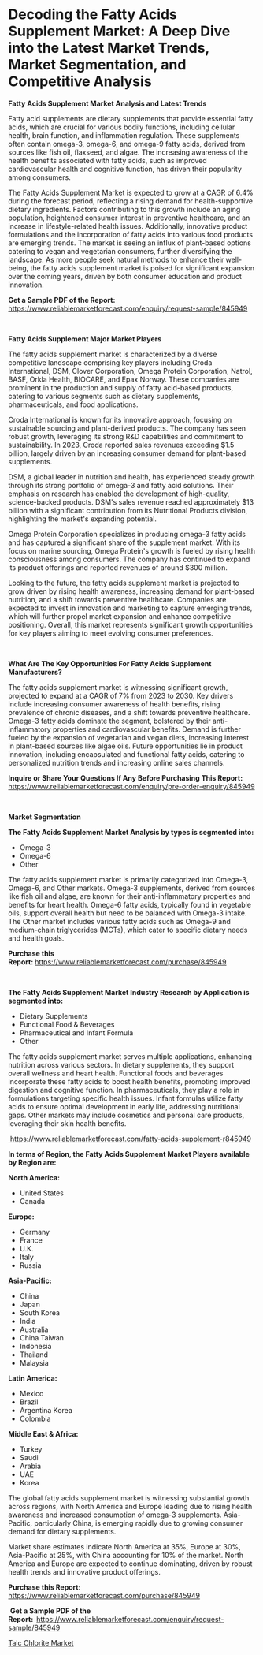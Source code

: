 <p><h1>Decoding the Fatty Acids Supplement Market: A Deep Dive into the Latest Market Trends, Market Segmentation, and Competitive Analysis</h1></p><p><strong>Fatty Acids Supplement Market Analysis and Latest Trends</strong></p>
<p><p>Fatty acid supplements are dietary supplements that provide essential fatty acids, which are crucial for various bodily functions, including cellular health, brain function, and inflammation regulation. These supplements often contain omega-3, omega-6, and omega-9 fatty acids, derived from sources like fish oil, flaxseed, and algae. The increasing awareness of the health benefits associated with fatty acids, such as improved cardiovascular health and cognitive function, has driven their popularity among consumers.</p><p>The Fatty Acids Supplement Market is expected to grow at a CAGR of 6.4% during the forecast period, reflecting a rising demand for health-supportive dietary ingredients. Factors contributing to this growth include an aging population, heightened consumer interest in preventive healthcare, and an increase in lifestyle-related health issues. Additionally, innovative product formulations and the incorporation of fatty acids into various food products are emerging trends. The market is seeing an influx of plant-based options catering to vegan and vegetarian consumers, further diversifying the landscape. As more people seek natural methods to enhance their well-being, the fatty acids supplement market is poised for significant expansion over the coming years, driven by both consumer education and product innovation.</p></p>
<p><strong>Get a Sample PDF of the Report:&nbsp;</strong> <a href="https://www.reliablemarketforecast.com/enquiry/request-sample/845949?utm_campaign=2452&utm_medium=2&utm_source=Github&utm_content=ia&utm_term=01042025&utm_id=fatty-acids-supplement">https://www.reliablemarketforecast.com/enquiry/request-sample/845949</a></p>
<p>&nbsp;</p>
<p><strong>Fatty Acids Supplement Major Market Players</strong></p>
<p><p>The fatty acids supplement market is characterized by a diverse competitive landscape comprising key players including Croda International, DSM, Clover Corporation, Omega Protein Corporation, Natrol, BASF, Orkla Health, BIOCARE, and Epax Norway. These companies are prominent in the production and supply of fatty acid-based products, catering to various segments such as dietary supplements, pharmaceuticals, and food applications.</p><p>Croda International is known for its innovative approach, focusing on sustainable sourcing and plant-derived products. The company has seen robust growth, leveraging its strong R&D capabilities and commitment to sustainability. In 2023, Croda reported sales revenues exceeding $1.5 billion, largely driven by an increasing consumer demand for plant-based supplements.</p><p>DSM, a global leader in nutrition and health, has experienced steady growth through its strong portfolio of omega-3 and fatty acid solutions. Their emphasis on research has enabled the development of high-quality, science-backed products. DSM's sales revenue reached approximately $13 billion with a significant contribution from its Nutritional Products division, highlighting the market's expanding potential.</p><p>Omega Protein Corporation specializes in producing omega-3 fatty acids and has captured a significant share of the supplement market. With its focus on marine sourcing, Omega Protein's growth is fueled by rising health consciousness among consumers. The company has continued to expand its product offerings and reported revenues of around $300 million.</p><p>Looking to the future, the fatty acids supplement market is projected to grow driven by rising health awareness, increasing demand for plant-based nutrition, and a shift towards preventive healthcare. Companies are expected to invest in innovation and marketing to capture emerging trends, which will further propel market expansion and enhance competitive positioning. Overall, this market represents significant growth opportunities for key players aiming to meet evolving consumer preferences.</p></p>
<p>&nbsp;</p>
<p><strong>What Are The Key Opportunities For Fatty Acids Supplement Manufacturers?</strong></p>
<p><p>The fatty acids supplement market is witnessing significant growth, projected to expand at a CAGR of 7% from 2023 to 2030. Key drivers include increasing consumer awareness of health benefits, rising prevalence of chronic diseases, and a shift towards preventive healthcare. Omega-3 fatty acids dominate the segment, bolstered by their anti-inflammatory properties and cardiovascular benefits. Demand is further fueled by the expansion of vegetarian and vegan diets, increasing interest in plant-based sources like algae oils. Future opportunities lie in product innovation, including encapsulated and functional fatty acids, catering to personalized nutrition trends and increasing online sales channels.</p></p>
<p><strong>Inquire or Share Your Questions If Any Before Purchasing This Report:</strong> <a href="https://www.reliablemarketforecast.com/enquiry/pre-order-enquiry/845949?utm_campaign=2452&utm_medium=2&utm_source=Github&utm_content=ia&utm_term=01042025&utm_id=fatty-acids-supplement">https://www.reliablemarketforecast.com/enquiry/pre-order-enquiry/845949</a></p>
<p>&nbsp;</p>
<p><strong>Market Segmentation</strong></p>
<p><strong>The Fatty Acids Supplement Market Analysis by types is segmented into:</strong></p>
<p><ul><li>Omega-3</li><li>Omega-6</li><li>Other</li></ul></p>
<p><p>The fatty acids supplement market is primarily categorized into Omega-3, Omega-6, and Other markets. Omega-3 supplements, derived from sources like fish oil and algae, are known for their anti-inflammatory properties and benefits for heart health. Omega-6 fatty acids, typically found in vegetable oils, support overall health but need to be balanced with Omega-3 intake. The Other market includes various fatty acids such as Omega-9 and medium-chain triglycerides (MCTs), which cater to specific dietary needs and health goals.</p></p>
<p><strong>Purchase this Report:&nbsp;</strong><a href="https://www.reliablemarketforecast.com/purchase/845949?utm_campaign=2452&utm_medium=2&utm_source=Github&utm_content=ia&utm_term=01042025&utm_id=fatty-acids-supplement">https://www.reliablemarketforecast.com/purchase/845949</a></p>
<p>&nbsp;</p>
<p><strong>The Fatty Acids Supplement Market Industry Research by Application is segmented into:</strong></p>
<p><ul><li>Dietary Supplements</li><li>Functional Food & Beverages</li><li>Pharmaceutical and Infant Formula</li><li>Other</li></ul></p>
<p><p>The fatty acids supplement market serves multiple applications, enhancing nutrition across various sectors. In dietary supplements, they support overall wellness and heart health. Functional foods and beverages incorporate these fatty acids to boost health benefits, promoting improved digestion and cognitive function. In pharmaceuticals, they play a role in formulations targeting specific health issues. Infant formulas utilize fatty acids to ensure optimal development in early life, addressing nutritional gaps. Other markets may include cosmetics and personal care products, leveraging their skin health benefits.</p></p>
<p><a href="https://www.reliablemarketforecast.com/fatty-acids-supplement-r845949?utm_campaign=2452&utm_medium=2&utm_source=Github&utm_content=ia&utm_term=01042025&utm_id=fatty-acids-supplement">&nbsp;https://www.reliablemarketforecast.com/fatty-acids-supplement-r845949</a></p>
<p><strong>In terms of Region, the Fatty Acids Supplement Market Players available by Region are:</strong></p>
<p>
    <p> <strong> North America: </strong>
        <ul>
            <li>United States</li>
            <li>Canada</li>
        </ul>
        </p> 
    <p> <strong> Europe: </strong>
        <ul>
            <li>Germany</li>
            <li>France</li>
            <li>U.K.</li>
            <li>Italy</li>
            <li>Russia</li>
        </ul>
        </p> 
    <p> <strong> Asia-Pacific: </strong>
        <ul>
            <li>China</li>
            <li>Japan</li>
            <li>South Korea</li>
            <li>India</li>
            <li>Australia</li>
            <li>China Taiwan</li>
            <li>Indonesia</li>
            <li>Thailand</li>
            <li>Malaysia</li>
        </ul>
        </p> 
    <p> <strong> Latin America: </strong>
        <ul>
            <li>Mexico</li>
            <li>Brazil</li>
            <li>Argentina Korea</li>
            <li>Colombia</li>
        </ul>
        </p> 
    <p> <strong> Middle East & Africa: </strong>
        <ul>
            <li>Turkey</li>
            <li>Saudi</li>
            <li>Arabia</li>
            <li>UAE</li>
            <li>Korea</li>
        </ul>
    </p>
    </p>
<p><p>The global fatty acids supplement market is witnessing substantial growth across regions, with North America and Europe leading due to rising health awareness and increased consumption of omega-3 supplements. Asia-Pacific, particularly China, is emerging rapidly due to growing consumer demand for dietary supplements.</p><p>Market share estimates indicate North America at 35%, Europe at 30%, Asia-Pacific at 25%, with China accounting for 10% of the market. North America and Europe are expected to continue dominating, driven by robust health trends and innovative product offerings.</p></p>
<p><strong>Purchase this Report: </strong><a href="https://www.reliablemarketforecast.com/purchase/845949?utm_campaign=2452&utm_medium=2&utm_source=Github&utm_content=ia&utm_term=01042025&utm_id=fatty-acids-supplement">https://www.reliablemarketforecast.com/purchase/845949</a></p>
<p>&nbsp;<strong>Get a Sample PDF of the Report:&nbsp;&nbsp;</strong><a href="https://www.reliablemarketforecast.com/enquiry/request-sample/845949?utm_campaign=2452&utm_medium=2&utm_source=Github&utm_content=ia&utm_term=01042025&utm_id=fatty-acids-supplement">https://www.reliablemarketforecast.com/enquiry/request-sample/845949</a></p>
<p><strong></strong></p>
<p><p><a href="https://github.com/skerretflossie9297/Market-Research-Report-List-1/blob/main/talc-chlorite-market.md?utm_campaign=2452&utm_medium=2&utm_source=Github&utm_content=ia&utm_term=01042025&utm_id=fatty-acids-supplement">Talc Chlorite Market</a></p></p>